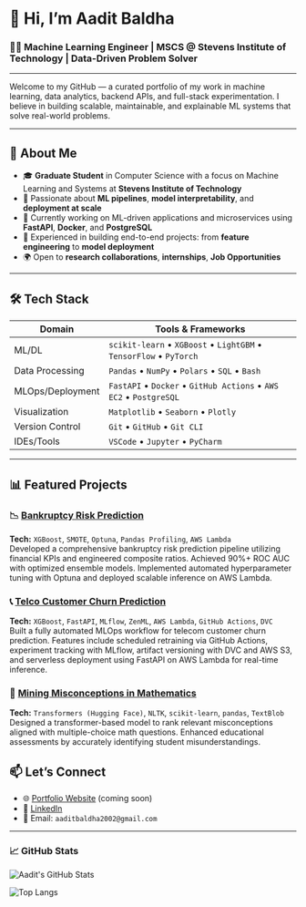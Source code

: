 # 👋 Hi, I’m Aadit Baldha

### 👨‍💻 Machine Learning Engineer | MSCS @ Stevens Institute of Technology | Data-Driven Problem Solver

---

Welcome to my GitHub — a curated portfolio of my work in machine learning, data analytics, backend APIs, and full-stack experimentation. I believe in building scalable, maintainable, and explainable ML systems that solve real-world problems.

---

## 🚀 About Me

- 🎓 **Graduate Student** in Computer Science with a focus on Machine Learning and Systems at **Stevens Institute of Technology**
- 🧠 Passionate about **ML pipelines**, **model interpretability**, and **deployment at scale**
- 💼 Currently working on ML-driven applications and microservices using **FastAPI**, **Docker**, and **PostgreSQL**
- 🧪 Experienced in building end-to-end projects: from **feature engineering** to **model deployment**
- 🌍 Open to **research collaborations**, **internships**, **Job Opportunities**

---

## 🛠️ Tech Stack

| Domain                | Tools & Frameworks                                              |
|----------------------|-----------------------------------------------------------------|
| ML/DL                | `scikit-learn` • `XGBoost` • `LightGBM` • `TensorFlow` • `PyTorch` |
| Data Processing      | `Pandas` • `NumPy` • `Polars` • `SQL` • `Bash`                    |
| MLOps/Deployment     | `FastAPI` • `Docker` • `GitHub Actions` • `AWS EC2` • `PostgreSQL` |
| Visualization        | `Matplotlib` • `Seaborn` • `Plotly`      |
| Version Control      | `Git` • `GitHub` • `Git CLI`                                      |
| IDEs/Tools           | `VSCode` • `Jupyter` • `PyCharm`                                  |

---

## 📊 Featured Projects

### 📉 [Bankruptcy Risk Prediction](https://github.com/aaditbaldha2002/ML_Project_Spring_2025)
**Tech:** `XGBoost`, `SMOTE`, `Optuna`, `Pandas Profiling`, `AWS Lambda`  
Developed a comprehensive bankruptcy risk prediction pipeline utilizing financial KPIs and engineered composite ratios. Achieved 90%+ ROC AUC with optimized ensemble models. Implemented automated hyperparameter tuning with Optuna and deployed scalable inference on AWS Lambda.

### 📞 [Telco Customer Churn Prediction](https://github.com/aaditbaldha2002/Telco-Customer-Churn)  
**Tech:** `XGBoost`, `FastAPI`, `MLflow`, `ZenML`, `AWS Lambda`, `GitHub Actions`, `DVC`  
Built a fully automated MLOps workflow for telecom customer churn prediction. Features include scheduled retraining via GitHub Actions, experiment tracking with MLflow, artifact versioning with DVC and AWS S3, and serverless deployment using FastAPI on AWS Lambda for real-time inference.

### 🧮 [Mining Misconceptions in Mathematics](https://github.com/aaditbaldha2002/Mining_Misconception_in_Mathematics)  
**Tech:** `Transformers (Hugging Face)`, `NLTK`, `scikit-learn`, `pandas`, `TextBlob`  
Designed a transformer-based model to rank relevant misconceptions aligned with multiple-choice math questions. Enhanced educational assessments by accurately identifying student misunderstandings.

## 📫 Let’s Connect

- 🌐 [Portfolio Website](#) (coming soon)
- 💼 [LinkedIn](https://linkedin.com/in/aaditbaldha)
- 📩 Email: `aaditbaldha2002@gmail.com`

---

### 📈 GitHub Stats

![Aadit's GitHub Stats](https://github-readme-stats.vercel.app/api?username=aaditbaldha2002&show_icons=true&theme=radical)

![Top Langs](https://github-readme-stats.vercel.app/api/top-langs/?username=aaditbaldha2002&layout=compact&theme=radical)
